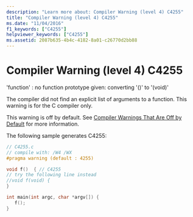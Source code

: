 ```yaml
---
description: "Learn more about: Compiler Warning (level 4) C4255"
title: "Compiler Warning (level 4) C4255"
ms.date: "11/04/2016"
f1_keywords: ["C4255"]
helpviewer_keywords: ["C4255"]
ms.assetid: 2087b635-4b4c-4182-8a01-c26770d2bb88
---
```

# Compiler Warning (level 4) C4255

'function' : no function prototype given: converting '()' to '(void)'

The compiler did not find an explicit list of arguments to a function. This warning is for the C compiler only.

This warning is off by default. See [Compiler Warnings That Are Off by Default](../../preprocessor/compiler-warnings-that-are-off-by-default.md) for more information.

The following sample generates C4255:

```c
// C4255.c
// compile with: /W4 /WX
#pragma warning (default : 4255)

void f()  { // C4255
// try the following line instead
//void f(void) {
}

int main(int argc, char *argv[]) {
   f();
}
```
